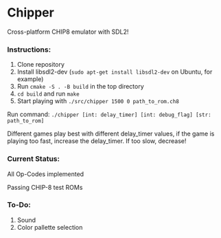 # Chipper

Cross-platform CHIP8 emulator with SDL2!

### Instructions:

1. Clone repository
2. Install libsdl2-dev (`sudo apt-get install libsdl2-dev` on Ubuntu, for example)
3. Run `cmake -S . -B build` in the top directory
4. `cd build` and run `make`
5. Start playing with `./src/chipper 1500 0 path_to_rom.ch8`

Run command: `./chipper [int: delay_timer] [int: debug_flag] [str: path_to_rom]`

Different games play best with different delay_timer values, if the game is playing too fast, increase the delay_timer. If too slow, decrease!

### Current Status:

All Op-Codes implemented

Passing CHIP-8 test ROMs

### To-Do:

1. Sound
2. Color pallette selection
